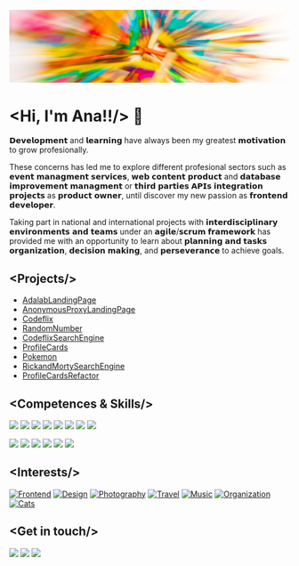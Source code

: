 ![Ana Guerra Abaroa Profile](./images/profile_banner.jpg)


# <Hi, I'm Ana!!/> :wave:

𝗗𝗲𝘃𝗲𝗹𝗼𝗽𝗺𝗲𝗻𝘁 and 𝗹𝗲𝗮𝗿𝗻𝗶𝗻𝗴 have always been my greatest 𝗺𝗼𝘁𝗶𝘃𝗮𝘁𝗶𝗼𝗻 to grow profesionally.

These concerns has led me to explore different profesional sectors such as 𝗲𝘃𝗲𝗻𝘁 𝗺𝗮𝗻𝗮𝗴𝗺𝗲𝗻𝘁 𝘀𝗲𝗿𝘃𝗶𝗰𝗲𝘀,   𝘄𝗲𝗯 𝗰𝗼𝗻𝘁𝗲𝗻𝘁 𝗽𝗿𝗼𝗱𝘂𝗰𝘁 and 𝗱𝗮𝘁𝗮𝗯𝗮𝘀𝗲 𝗶𝗺𝗽𝗿𝗼𝘃𝗲𝗺𝗲𝗻𝘁 𝗺𝗮𝗻𝗮𝗴𝗺𝗲𝗻𝘁 or 𝘁𝗵𝗶𝗿𝗱 𝗽𝗮𝗿𝘁𝗶𝗲𝘀 𝗔𝗣𝗜𝘀 𝗶𝗻𝘁𝗲𝗴𝗿𝗮𝘁𝗶𝗼𝗻 𝗽𝗿𝗼𝗷𝗲𝗰𝘁𝘀 as 𝗽𝗿𝗼𝗱𝘂𝗰𝘁 𝗼𝘄𝗻𝗲𝗿, until discover my new passion as 𝗳𝗿𝗼𝗻𝘁𝗲𝗻𝗱 𝗱𝗲𝘃𝗲𝗹𝗼𝗽𝗲𝗿.

Taking part in national and international projects with 𝗶𝗻𝘁𝗲𝗿𝗱𝗶𝘀𝗰𝗶𝗽𝗹𝗶𝗻𝗮𝗿𝘆 𝗲𝗻𝘃𝗶𝗿𝗼𝗻𝗺𝗲𝗻𝘁𝘀 𝗮𝗻𝗱 𝘁𝗲𝗮𝗺𝘀 under an 𝗮𝗴𝗶𝗹𝗲/𝘀𝗰𝗿𝘂𝗺 𝗳𝗿𝗮𝗺𝗲𝘄𝗼𝗿𝗸 has provided me with an opportunity to learn about 𝗽𝗹𝗮𝗻𝗻𝗶𝗻𝗴 𝗮𝗻𝗱 𝘁𝗮𝘀𝗸𝘀 𝗼𝗿𝗴𝗮𝗻𝗶𝘇𝗮𝘁𝗶𝗼𝗻,  𝗱𝗲𝗰𝗶𝘀𝗶𝗼𝗻 𝗺𝗮𝗸𝗶𝗻𝗴, and 𝗽𝗲𝗿𝘀𝗲𝘃𝗲𝗿𝗮𝗻𝗰𝗲 to achieve goals.

## <**Projects**/>

* [AdalabLandingPage](https://github.com/anaguerraabaroa/AdalabLandingPage)
* [AnonymousProxyLandingPage](https://github.com/anaguerraabaroa/AnonymousProxyLandingPage) 
* [Codeflix](https://github.com/anaguerraabaroa/Codeflix)
* [RandomNumber](https://github.com/anaguerraabaroa/RandomNumber)
* [CodeflixSearchEngine](https://github.com/anaguerraabaroa/CodeflixSearchEngine)
* [ProfileCards](https://github.com/anaguerraabaroa/ProfileCards)
* [Pokemon](https://github.com/anaguerraabaroa/Pokemon)
* [RickandMortySearchEngine](https://github.com/anaguerraabaroa/RickandMortySearchEngine)
* [ProfileCardsRefactor](https://github.com/anaguerraabaroa/ProfileCardsRefactor)

## <**Competences & Skills**/>

[<img src = "https://img.shields.io/badge/-HTML5-E34F26?style=flat&logo=html5&logoColor=white">](https://html.spec.whatwg.org/)
[<img src = "https://img.shields.io/badge/-CSS3-1572B6?style=flat&logo=css3&logoColor=white">](https://www.w3.org/Style/CSS/)
[<img src="https://img.shields.io/badge/-SASS-cc6699?style=flat&logo=sass&logoColor=ffffff">](https://sass-lang.com/)
[<img src = "https://img.shields.io/badge/-JavaScript-F7DF1E?style=flat&logo=javascript&logoColor=black">](https://www.ecma-international.org/ecma-262/)
[<img src = "https://img.shields.io/badge/-React-61DAFB?style=flat&logo=react&logoColor=black">](https://es.reactjs.org/)
[<img src = "https://img.shields.io/badge/-VSCode-007ACC?style=flat&logo=visual-studio-code&logoColor=white">](https://code.visualstudio.com/)
[<img src = "https://img.shields.io/badge/-Git-F05032?style=flat&logo=git&logoColor=white">](https://git-scm.com/)
[<img src = "https://img.shields.io/badge/-GitHub-181717?style=flat&logo=github&logoColor=white">](https://github.com/)

[<img src = "https://img.shields.io/badge/-Scrum-0052CC?style=flat&logo=jira-software&logoColor=white">](https://agilemanifesto.org/iso/es/manifesto.html)
[<img src = "https://img.shields.io/badge/-Kanban-0079BF?style=flat&logo=trello&logoColor=white">](https://kanbantool.com/kanban-library/introduction)
[<img src = "https://img.shields.io/badge/-Slack-4A154B?style=flat&logo=slack&logoColor=white">](https://slack.com/intl/es-es/)
[<img src = "https://img.shields.io/badge/-Planning-0052CC?style=flat&logo=jira&logoColor=white">](https://github.com/anaguerraabaroa)
[<img src = "https://img.shields.io/badge/-Teamwork-6264A7?style=flat&logo=microsoft-teams&logoColor=white">](https://github.com/anaguerraabaroa)
[<img src = "https://img.shields.io/badge/-Perseverance-4285F4?style=flat&logo=google-drive&logoColor=white">](https://github.com/anaguerraabaroa)

## <**Interests**/>

<a href="https://github.com/anaguerraabaroa"><img title="Frontend" alt="Frontend" src="https://icon-icons.com/icons2/936/PNG/32/open-laptop-computer_icon-icons.com_73474.png"></a>      <a href="https://github.com/anaguerraabaroa"><img title="Design" alt="Design" src="https://icon-icons.com/icons2/2334/PNG/32/mouse_pencil_graphic_design_draw_icon_142330.png"></a>      <a href="https://github.com/anaguerraabaroa"><img title="Photography" alt="Photography" src="https://icon-icons.com/icons2/37/PNG/32/slr_camera_application_slr_3037.png"></a>      <a href="https://github.com/anaguerraabaroa"><img title="Travel" alt="Travel" src="https://icon-icons.com/icons2/1862/PNG/32/planetearth_118372.png"></a>      <a href="https://github.com/anaguerraabaroa"><img title="Music" alt="Music" src="https://icon-icons.com/icons2/37/PNG/32/note_audio_music_3097.png"></a>      <a href="https://github.com/anaguerraabaroa"><img title="Organization" alt="Organization" src="https://icon-icons.com/icons2/37/PNG/32/purchaseorderapplication_compra_orde_4474.png"></a>      <a href="https://github.com/anaguerraabaroa"><img title="Cats" alt="Cats" src="https://icon-icons.com/icons2/67/PNG/32/cat_13469.png"></a>

## <**Get in touch**/>

[<img src = "https://img.shields.io/badge/-Email-EA4335?style=flat&logo=gmail&logoColor=white">](mailto:ana.guerra.abaroa@gmail.com)
[<img src = "https://img.shields.io/badge/-Linkedin-0077B5?style=flat&logo=linkedin&logoColor=white">](https://www.linkedin.com/in/anaguerraabaroa/)
[<img src = "https://img.shields.io/badge/-Twitter-1DA1F2?style=flat&logo=twitter&logoColor=white">](https://twitter.com/anaguerraabaroa/)
